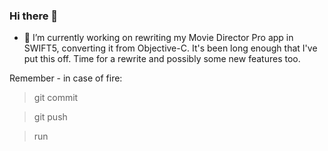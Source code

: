 ### Hi there 👋

<!--
**breskit/breskit** is a ✨ _special_ ✨ repository because its `README.md` (this file) appears on your GitHub profile.

Here are some ideas to get you started:

- 🔭 I’m currently working on ...
- 🌱 I’m currently learning ...
- 👯 I’m looking to collaborate on ...
- 🤔 I’m looking for help with ...
- 💬 Ask me about ...
- 📫 How to reach me: ...
- 😄 Pronouns: ...
- ⚡ Fun fact: ...
-->

- 🔭 I’m currently working on rewriting my Movie Director Pro app in SWIFT5, converting it from Objective-C.  It's been long enough that I've put this off.  Time for a rewrite and possibly some new features too.

Remember - in case of fire:
> git commit

> git push

> run
